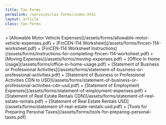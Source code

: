 ```yaml
---
title: Tax Forms
permalink: /services/tax-forms/index.html
layout: article
class: tax-forms
---
```


<section>
<div class="wrapper">
+ [Allowable Motor Vehicle Expenses](/assets/forms/allowable-motor-vehicle-expenses.pdf)
+ [FinCEN-114 Worksheet](/assets/forms/fincen-114-worksheet.pdf)
+ [FinCEN-114 Worksheet Instructions](/assets/forms/instructions-for-completing-fincen-114-worksheet.pdf)
+ [Moving Expenses](/assets/forms/moving-expenses.pdf)
+ [Office In Home Usage](/assets/forms/office-in-home-usage.pdf)
+ [Statement of Business or Professional Activities](/assets/forms/statement-of-business-or-professional-activities.pdf)
+ [Statement of Business or Professional Activities CDN to USD](/assets/forms/statement-of-business-or-professional-activities-cdn-usd.pdf)
+ [Statement of Employment Expenses](/assets/forms/statement-of-employment-expenses.pdf)
+ [Statement of Real Estate Rentals CDN](/assets/forms/statement-of-real-estate-rentals.pdf)
+ [Statement of Real Estate Rentals USD](/assets/forms/statement-of-real-estate-rentals-usd.pdf)
+ [Tools for Preparing Personal Taxes](/assets/forms/tools-for-preparing-personal-taxes.pdf)
</div>
</section>
